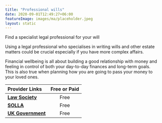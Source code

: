 ```yaml
---
title: "Professional wills"
date: 2020-09-01T12:49:27+06:00
featureImage: images/ma/placeholder.jpeg
layout: static
---
```


Find a specialist legal professional for your will

Using a legal professional who specialises in writing wills and other estate matters could be crucial especially if you have more complex affairs.

Financial wellbeing is all about building a good relationship with money and feeling in control of both your day-to-day finances and long-term goals. This is also true when planning how you are going to pass your money to your loved ones.

| Provider Links      | Free or Paid  |  
| :-----------          | :--------------:      |  
| [**Law Society**](https://solicitors.lawsociety.org.uk/search/results?UmbrellaLegalIssue=LIUPCW&Pro=False) | Free | 
| [**SOLLA**](https://societyoflaterlifeadvisers.co.uk/) | Free | 
| [**UK Government**](https://www.gov.uk/make-will) | Free | 
  

<br/><br/>






